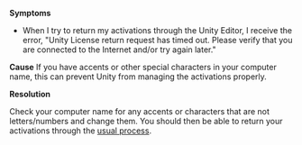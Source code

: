 

**Symptoms**


- When I try to return my activations through the Unity Editor, I receive the error, "Unity License return request has timed out. Please verify that you are connected to the Internet and/or try again later."



**Cause** 
If you have accents or other special characters in your computer name, this can prevent Unity from managing the activations properly.



**Resolution**



Check your computer name for any accents or characters that are not letters/numbers and change them. You should then be able to return your activations through the [usual process](https://support.unity3d.com/hc/en-us/articles/205056069-How-do-I-return-the-activations-on-my-Pro-Plus-license-).









